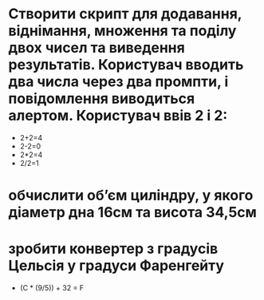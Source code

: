 # Створити скрипт для додавання, віднімання, множення та поділу двох чисел та виведення результатів. Користувач вводить два числа через два промпти, і повідомлення виводиться алертом. Користувач ввів 2 і 2:

-   2+2=4
-   2-2=0
-   2*2=4
-   2/2=1

# обчислити обʼєм циліндру, у якого діаметр дна 16см та висота 34,5см

# зробити конвертер з градусів Цельсія у градуси Фаренгейту
- (C * (9/5)) + 32 = F
